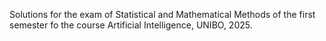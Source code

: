 Solutions for the exam of Statistical and Mathematical Methods of the first semester fo the course Artificial Intelligence, UNIBO, 2025.
